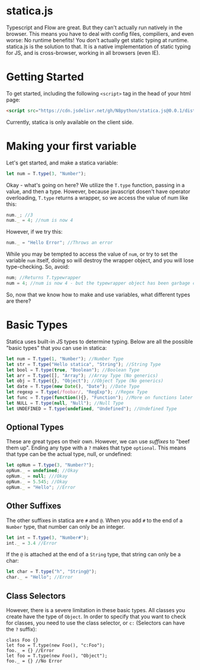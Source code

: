 # statica.js
Typescript and Flow are great. But they can't actually run natively in the browser. This means you have to deal with config files, compiliers, and even worse: No runtime benefits! You don't actually get static typing at runtime. statica.js is the solution to that. It is a native implementation of static typing for JS, and is cross-browser, working in all browsers (even IE). 

# Getting Started
To get started, including the following ```<script>``` tag in the head of your html page:
```html
<script src="https://cdn.jsdelivr.net/gh/N8python/statica.js@0.0.1/dist/statica.min.js"></script>
```
Currently, statica is only available on the client side.

# Making your first variable
Let's get started, and make a statica variable:
```js
let num = T.type(3, "Number");
```
Okay - what's going on here?
We utilize the ```T.type``` function, passing in a value, and then a type. However, because javascript dosen't have operator overloading, ```T.type``` returns a wrapper, so we access the value of num like this:
```js
num._; //3
num._ = 4; //num is now 4
```
However, if we try this:
```js
num._ = "Hello Error"; //Throws an error
```
While you may be tempted to access the value of ```num```, or try to set the variable ```num``` itself, doing so will destroy the wrapper object, and you will lose type-checking. So, avoid:
```js
num; //Returns T.typewrapper
num = 4; //num is now 4 - but the typewrapper object has been garbage collected, and we lose type checking!
```
So, now that we know how to make and use variables, what different types are there?

# Basic Types

Statica uses built-in JS types to determine typing. Below are all the possible "basic types" that you can use in statica:
```js
let num = T.type(1, "Number"); //Number Type
let str = T.type("Hello statica", "String"); //String Type
let bool = T.type(true, "Boolean"); //Boolean Type
let arr = T.type([], "Array"); //Array Type (No generics)
let obj = T.type({}, "Object"); //Object Type (No generics)
let date = T.type(new Date(), "Date"); //Date Type
let regexp = T.type(/foobar/, "RegExp"); //Regex Type
let func = T.type(function(){}, "Function"); //More on functions later
let NULL = T.type(null, "Null"); //Null Type
let UNDEFINED = T.type(undefined, "Undefined"); //Undefined Type
```
## Optional Types
These are great types on their own. However, we can use *suffixes* to "beef them up". Ending any type with a ```?``` makes that type ```optional```. This means that type can be the actual type, null, or undefined:
```js
let opNum = T.type(3, "Number?");
opNum._ = undefined; //Okay
opNum._ = null; ///Okay
opNum._ = 5.545; //Okay
opNum._ = "Hello"; //Error
```
## Other Suffixes
The other suffixes in statica are ```#``` and ```@```. When you add ```#``` to the end of a ```Number``` type, that number can only be an integer.
```js
let int = T.type(3, "Number#");
int._ = 3.4 //Error
```
If the ```@``` is attached at the end of a ```String``` type, that string can only be a char:
```js
let char = T.type("h", "String@");
char._ = "Hello"; //Error
```
## Class Selectors 
However, there is a severe limitation in these basic types. All classes you create have the type of ```Object```. In order to specify that you want to check for classes, you need to use the class selector, or ```c:``` (Selectors can have the ```?``` suffix):
```
class Foo {}
let foo = T.type(new Foo(), "c:Foo");
foo._ = {} //Error
let foo = T.type(new Foo(), "Object");
foo._ = {} //No Error
```
